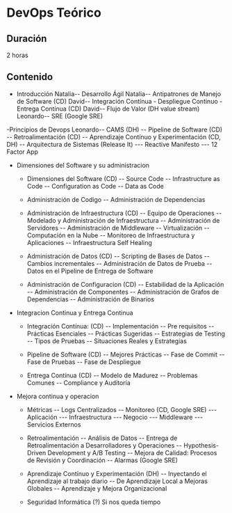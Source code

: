 # DevOps Teórico


## Duración
2 horas


## Contenido

- Introducción
    Natalia-- Desarrollo Ágil 
    Natalia-- Antipatrones de Manejo de Software (CD)
    David-- Integración Contínua - Despliegue Continuo - Entrega Contínua (CD)
    David-- Flujo de Valor (DH value stream)
    Leonardo-- SRE (Google SRE)

-Principios de Devops
    Leonardo-- CAMS (DH)
    -- Pipeline de Software (CD)
    -- Retroalimentación (CD)
    -- Aprendizaje Contínuo y Experimentación (CD, DH)
    -- Arquitectura de Sistemas (Release It)
        --- Reactive Manifesto
        --- 12 Factor App

- Dimensiones del Software y su administracion
    - Dimensiones del Software (CD)
        -- Source Code
        -- Infrastructure as Code
        -- Configuration as Code
        -- Data as Code
    
    - Administración de Codigo
        -- Administración de Dependencias

    - Administración de Infraestructura (CD)
        -- Equipo de Operaciones
        -- Modelado y Administración de Infraestructura
        -- Administración de Servidores
        -- Administración de Middleware
        -- Virtualización
        -- Computación en la Nube
        -- Monitoreo de Infraestructura y Aplicaciones
        -- Infraestructura Self Healing

    - Administración de Datos (CD)
        -- Scripting de Bases de Datos
        -- Cambios incrementales
        -- Administración de Datos de Prueba
        -- Datos en el Pipeline de Entrega de Software

    - Administración de Configuracion (CD)
        -- Estabilidad de la Aplicación
        -- Administración de Componentes
        -- Administración de Grafos de Dependencias
        -- Administración de Binarios



- Integracion Continua y Entrega Continua
    - Integración Contínua: (CD)
        -- Implementación
        -- Pre requisitos
        -- Prácticas Esenciales
        -- Prácticas Sugeridas
        -- Estrategias de Testing
        -- Tipos de Pruebas
        -- Situaciones Reales y Estrategias

    - Pipeline de Software (CD)
        -- Mejores Prácticas
        -- Fase de Commit
        -- Fase de Pruebas
        -- Fase de Despliegue

    - Entrega Contínua (CD)
        -- Modelo de Madurez
        -- Problemas Comunes
        -- Compliance y Auditoría


- Mejora continua y operacion

    - Métricas
    -- Logs Centralizados
    -- Monitoreo (CD, Google SRE)
    --- Aplicación
    --- Infraestructura
    --- Negocio
    --- Middleware
    --- Servicios Externos

    - Retroalimentación
    -- Análisis de Datos
    -- Entrega de Retroalimentación a Desarrolladores y Operaciones
    -- Hypothesis-Driven Development y A/B Testing
    -- Mejora de Calidad: Procesos de Revisión y Coordinación
    -- Alarmas (Google SRE)

    - Aprendizaje Contínuo y Experimentación (DH)
    -- Inyectando el Aprendizaje al trabajo diario
    -- De Aprendizaje Local a Mejoras Globales
    -- Aprendizaje y Mejora Organizacional


    - Seguridad Informática (?)
        Si nos queda tiempo



